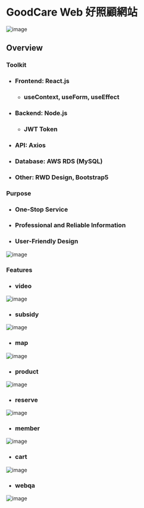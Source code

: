 # GoodCare Web 好照顧網站
![image](https://github.com/haoshisu/GoodCare/assets/155418630/00689f79-1c3d-4156-a64b-82d33ab785b4)
## Overview

### Toolkit
  - ### Frontend: React.js
    - ### useContext, useForm, useEffect
  - ### Backend: Node.js
    - ### JWT Token
  - ### API: Axios
  - ### Database: AWS RDS (MySQL)
  - ### Other: RWD Design, Bootstrap5
    
### Purpose
  - ### One-Stop Service
  - ### Professional and Reliable Information
  - ### User-Friendly Design
    
![image](https://github.com/haoshisu/GoodCare/assets/155418630/fdf8d04f-df99-4364-bbee-5ff4c7f23d71)

### Features
- ### video
![image](https://github.com/haoshisu/GoodCare/assets/155418630/44f0be6a-d218-457e-a1fb-9dbefeb2897f)

- ### subsidy
![image](https://github.com/haoshisu/GoodCare/assets/155418630/fee1a1d2-6e1e-4653-8b2f-6d0d032c99eb)

- ### map
![image](https://github.com/haoshisu/GoodCare/assets/155418630/9482dfa8-e73c-4a93-94d9-dd059150e596)

- ### product
![image](https://github.com/haoshisu/GoodCare/assets/155418630/16cc1556-b701-40d3-99e5-11550dd50db6)

- ### reserve
![image](https://github.com/haoshisu/GoodCare/assets/155418630/b2fb5a6b-dd04-4d94-b0cd-174fc487a7d0)

- ### member
![image](https://github.com/haoshisu/GoodCare/assets/155418630/2578f9b8-4d41-4ba2-88fa-2014ad8857c5)

- ### cart
![image](https://github.com/haoshisu/GoodCare/assets/155418630/53f4ee1e-77ba-4727-98fe-2e01141b9eeb)

- ### webqa
![image](https://github.com/haoshisu/GoodCare/assets/155418630/b1a61cd7-5565-4cdc-a481-d9861e7d7bfc)


